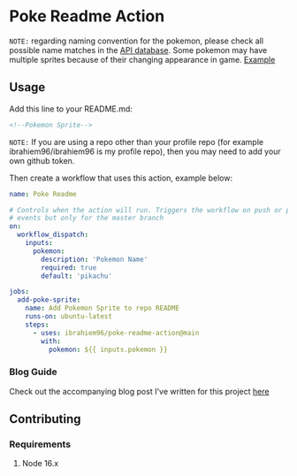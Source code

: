 # Poke Readme Action

`NOTE:` regarding naming convention for the pokemon, please check all possible name matches in the [API database](https://github.com/PokeAPI/pokeapi/blob/master/data/v2/csv/pokemon.csv). Some pokemon may have multiple sprites because of their changing appearance in game. [Example](https://github.com/ibrahiem96/poke-readme-action/issues/4)

## Usage

Add this line to your README.md:
```markdown
<!--Pokemon Sprite-->
```

`NOTE:` If you are using a repo other than your profile repo (for example ibrahiem96/ibrahiem96 is my profile repo), then you may need to add your own github token.

Then create a workflow that uses this action, example below:

```yaml
name: Poke Readme

# Controls when the action will run. Triggers the workflow on push or pull request
# events but only for the master branch
on:
  workflow_dispatch:
    inputs:
      pokemon:
        description: 'Pokemon Name'
        required: true
        default: 'pikachu'

jobs:
  add-poke-sprite:
    name: Add Pokemon Sprite to repo README
    runs-on: ubuntu-latest
    steps:
      - uses: ibrahiem96/poke-readme-action@main
        with:
          pokemon: ${{ inputs.pokemon }}

```

### Blog Guide
Check out the accompanying blog post I've written for this project [here](https://dev.to/imohammd/creating-a-github-action-that-adds-a-pokemon-sprite-to-your-repo-readme-1lcd)

## Contributing

### Requirements
1. Node 16.x
